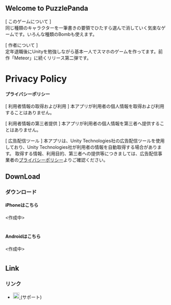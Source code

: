## Welcome to PuzzlePanda
[ このゲームについて ]  
同じ種類のキャラクターを一筆書きの要領でひたすら選んで消していく気楽なゲームです。いろんな種類のBombも使えます。

[ 作者について ]  
定年退職後にUnityを勉強しながら基本一人でスマホのゲームを作ってます。前作「Meteor」に続くリリース第二弾です。

# Privacy Policy
#### プライバシーポリシー

[ 利用者情報の取得および利用 ]
本アプリが利用者の個人情報を取得および利用することはありません。 

[ 利用者情報の第三者提供 ] 
本アプリが利用者の個人情報を第三者へ提供することはありません。 

[ 広告配信ツール ] 
本アプリは、Unity Technologies社の広告配信ツールを使用しており、Unity Technologies社が利用者の情報を自動取得する場合があります。 取得する情報、利用目的、第三者への提供等につきましては、広告配信事業者の<a href= "https://unity3d.com/legal/privacy-policy" >プライバシーポリシー</a>よりご確認ください。 
## DownLoad
### ダウンロード
#### iPhoneはこちら
<作成中>
#
#### Androidはこちら
<作成中>
#
## Link
### リンク

* <a href="https://twitter.com/home"><img src="docs/images/Twitter social icons - rounded square - blue.png" alt="Twitter" width="20" height="20"> </a> (サポート)